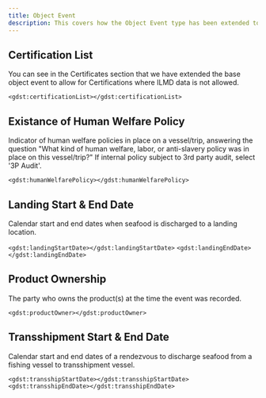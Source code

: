 ```yaml
---
title: Object Event
description: This covers how the Object Event type has been extended to support Seafood Traceability.
---
```


## Certification List
You can see in the Certificates section that we have extended the base object event to allow for Certifications where ILMD data is not allowed. 

`<gdst:certificationList></gdst:certificationList>`


## Existance of Human Welfare Policy
Indicator of human welfare policies in place on a vessel/trip, answering the question "What kind of human welfare, labor, or anti-slavery policy was in place on this vessel/trip?" If internal policy subject to 3rd party audit, select '3P Audit'.

`<gdst:humanWelfarePolicy></gdst:humanWelfarePolicy>`


## Landing Start & End Date
Calendar start and end dates when seafood is discharged to a landing location.

`<gdst:landingStartDate></gdst:landingStartDate>`
`<gdst:landingEndDate></gdst:landingEndDate>`


## Product Ownership
The party who owns the product(s) at the time the event was recorded.

`<gdst:productOwner></gdst:productOwner>`


## Transshipment Start & End Date
Calendar start and end dates of a rendezvous to discharge seafood from a fishing vessel to transshipment vessel.

`<gdst:transshipStartDate></gdst:transshipStartDate>`
`<gdst:transshipEndDate></gdst:transshipEndDate>`



